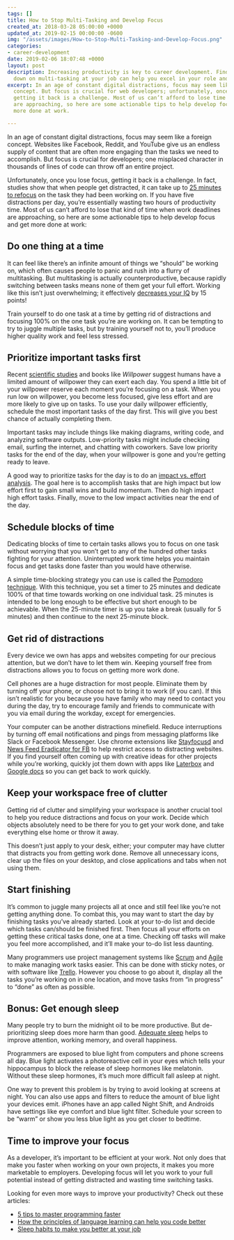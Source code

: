 ```yaml
---
tags: []
title: How to Stop Multi-Tasking and Develop Focus
created_at: 2018-03-28 05:00:00 +0000
updated_at: 2019-02-15 00:00:00 -0600
img: "/assets/images/How-to-Stop-Multi-Tasking-and-Develop-Focus.png"
categories:
- career-development
date: 2019-02-06 18:07:48 +0000
layout: post
description: Increasing productivity is key to career development. Find out how cutting
  down on multi-tasking at your job can help you excel in your role and in your career.
excerpt: In an age of constant digital distractions, focus may seem like a foreign
  concept. But focus is crucial for web developers; unfortunately, once you lose it,
  getting it back is a challenge. Most of us can’t afford to lose time when work deadlines
  are approaching, so here are some actionable tips to help develop focus and get
  more done at work.

---
```

In an age of constant digital distractions, focus may seem like a foreign concept. Websites like Facebook, Reddit, and YouTube give us an endless supply of content that are often more engaging than the tasks we need to accomplish. But focus is crucial for developers; one misplaced character in thousands of lines of code can throw off an entire project.

Unfortunately, once you lose focus, getting it back is a challenge. In fact, studies show that when people get distracted, it can take up to [25 minutes to refocus](http://blog.idonethis.com/distractions-at-work/) on the task they had been working on. If you have five distractions per day, you’re essentially wasting two hours of productivity time. Most of us can’t afford to lose that kind of time when work deadlines are approaching, so here are some actionable tips to help develop focus and get more done at work:

## Do one thing at a time

It can feel like there’s an infinite amount of things we “should” be working on, which often causes people to panic and rush into a flurry of multitasking. But multitasking is actually counterproductive, because rapidly switching between tasks means none of them get your full effort. Working like this isn’t just overwhelming; it effectively [decreases your IQ](https://www.forbes.com/sites/travisbradberry/2014/10/08/multitasking-damages-your-brain-and-career-new-studies-suggest/#4ccca28356ee) by 15 points!

Train yourself to do one task at a time by getting rid of distractions and focusing 100% on the one task you’re are working on. It can be tempting to try to juggle multiple tasks, but by training yourself not to, you’ll produce higher quality work and feel less stressed.

## Prioritize important tasks first

Recent [scientific studies](http://www.apa.org/helpcenter/willpower.aspx) and books like _Willpower_ suggest humans have a limited amount of willpower they can exert each day. You spend a little bit of your willpower reserve each moment you’re focusing on a task. When you run low on willpower, you become less focused, give less effort and are more likely to give up on tasks. To use your daily willpower efficiently, schedule the most important tasks of the day first. This will give you best chance of actually completing them.

Important tasks may include things like making diagrams, writing code, and analyzing software outputs. Low-priority tasks might include checking email, surfing the internet, and chatting with coworkers. Save low priority tasks for the end of the day, when your willpower is gone and you’re getting ready to leave.

A good way to prioritize tasks for the day is to do an [impact vs. effort analysis](https://blog.hubspot.com/sales/impact-vs-effort-analysis-productivity). The goal here is to accomplish tasks that are high impact but low effort first to gain small wins and build momentum. Then do high impact high effort tasks. Finally, move to the low impact activities near the end of the day.

## Schedule blocks of time

Dedicating blocks of time to certain tasks allows you to focus on one task without worrying that you won’t get to any of the hundred other tasks fighting for your attention. Uninterrupted work time helps you maintain focus and get tasks done faster than you would have otherwise.

A simple time-blocking strategy you can use is called the [Pomodoro technique](https://lifehacker.com/productivity-101-a-primer-to-the-pomodoro-technique-1598992730). With this technique, you set a timer to 25 minutes and dedicate 100% of that time towards working on one individual task. 25 minutes is intended to be long enough to be effective but short enough to be achievable. When the 25-minute timer is up you take a break (usually for 5 minutes) and then continue to the next 25-minute block.

## Get rid of distractions

Every device we own has apps and websites competing for our precious attention, but we don’t have to let them win. Keeping yourself free from distractions allows you to focus on getting more work done.

Cell phones are a huge distraction for most people. Eliminate them by turning off your phone, or choose not to bring it to work (if you can). If this isn’t realistic for you because you have family who may need to contact you during the day, try to encourage family and friends to communicate with you via email during the workday, except for emergencies.

Your computer can be another distractions minefield. Reduce interruptions by turning off email notifications and pings from messaging platforms like Slack or Facebook Messenger. Use chrome extensions like [Stayfocusd](https://chrome.google.com/webstore/detail/stayfocusd/laankejkbhbdhmipfmgcngdelahlfoji?hl=en) and [News Feed Eradicator for FB](https://chrome.google.com/webstore/detail/news-feed-eradicator-for/fjcldmjmjhkklehbacihaiopjklihlgg?hl=en) to help restrict access to distracting websites. If you find yourself often coming up with creative ideas for other projects while you’re working, quickly jot them down with apps like [Laterbox](https://laterbox.co/) and [Google docs](https://www.google.com/docs/about/) so you can get back to work quickly.

## Keep your workspace free of clutter

Getting rid of clutter and simplifying your workspace is another crucial tool to help you reduce distractions and focus on your work. Decide which objects absolutely need to be there for you to get your work done, and take everything else home or throw it away.

This doesn’t just apply to your desk, either; your computer may have clutter that distracts you from getting work done. Remove all unnecessary icons, clear up the files on your desktop, and close applications and tabs when not using them.

## Start finishing

It’s common to juggle many projects all at once and still feel like you’re not getting anything done. To combat this, you may want to start the day by finishing tasks you’ve already started. Look at your to-do list and decide which tasks can/should be finished first. Then focus all your efforts on getting these critical tasks done, one at a time. Checking off tasks will make you feel more accomplished, and it’ll make your to-do list less daunting.

Many programmers use project management systems like [Scrum](http://www.agilelearninglabs.com/resources/scrum-introduction/) and [Agile](https://www.youtube.com/watch?v=N2hDKpgzdIE) to make managing work tasks easier. This can be done with sticky notes, or with software like [Trello](http://trello.com/). However you choose to go about it, display all the tasks you’re working on in one location, and move tasks from “in progress” to “done” as often as possible.

## Bonus: Get enough sleep

Many people try to burn the midnight oil to be more productive. But de-prioritizing sleep does more harm than good. [Adequate sleep](https://blog.austincodingacademy.com/these-sleep-habits-can-make-you-better-at-your-job) helps to improve attention, working memory, and overall happiness.

Programmers are exposed to blue light from computers and phone screens all day. Blue light activates a photoreactive cell in your eyes which tells your hippocampus to block the release of sleep hormones like melatonin. Without these sleep hormones, it’s much more difficult fall asleep at night.

One way to prevent this problem is by trying to avoid looking at screens at night. You can also use apps and filters to reduce the amount of blue light your devices emit. iPhones have an app called Night Shift, and Androids have settings like eye comfort and blue light filter. Schedule your screen to be “warm” or show you less blue light as you get closer to bedtime.

## Time to improve your focus

As a developer, it’s important to be efficient at your work. Not only does that make you faster when working on your own projects, it makes you more marketable to employers. Developing focus will let you work to your full potential instead of getting distracted and wasting time switching tasks.

Looking for even more ways to improve your productivity? Check out these articles:

* [5 tips to master programming faster](https://blog.austincodingacademy.com/5-tips-master-programming-faster)
* [How the principles of language learning can help you code better](https://blog.austincodingacademy.com/how-the-principles-of-language-learning-can-help-you-code-better)
* [Sleep habits to make you better at your job](https://blog.austincodingacademy.com/these-sleep-habits-can-make-you-better-at-your-job)